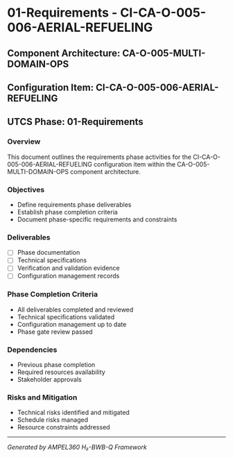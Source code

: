 # 01-Requirements - CI-CA-O-005-006-AERIAL-REFUELING

## Component Architecture: CA-O-005-MULTI-DOMAIN-OPS
## Configuration Item: CI-CA-O-005-006-AERIAL-REFUELING
## UTCS Phase: 01-Requirements

### Overview
This document outlines the requirements phase activities for the CI-CA-O-005-006-AERIAL-REFUELING configuration item within the CA-O-005-MULTI-DOMAIN-OPS component architecture.

### Objectives
- Define requirements phase deliverables
- Establish phase completion criteria
- Document phase-specific requirements and constraints

### Deliverables
- [ ] Phase documentation
- [ ] Technical specifications
- [ ] Verification and validation evidence
- [ ] Configuration management records

### Phase Completion Criteria
- All deliverables completed and reviewed
- Technical specifications validated
- Configuration management up to date
- Phase gate review passed

### Dependencies
- Previous phase completion
- Required resources availability
- Stakeholder approvals

### Risks and Mitigation
- Technical risks identified and mitigated
- Schedule risks managed
- Resource constraints addressed

---
*Generated by AMPEL360 H₂-BWB-Q Framework*
